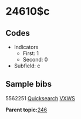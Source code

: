 # 24610$c

## Codes

-   Indicators
    -   First: 1
    -   Second: 0
-   Subfield: c

## Sample bibs

5562251 [Quicksearch](https://search.library.yale.edu/catalog/5562251) [VXWS](http://prodorbis.library.yale.edu:7014/vxws/GetHoldingsService?bibId=5562251)

**Parent topic:**[246](../../tags/246/246.md)

